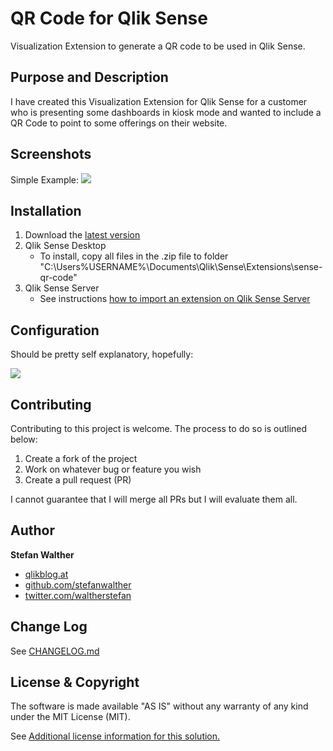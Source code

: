 # QR Code for Qlik Sense
Visualization Extension to generate a QR code to be used in Qlik Sense.



## Purpose and Description
I have created this Visualization Extension for Qlik Sense for a customer who is presenting some dashboards in kiosk mode and wanted to include a QR Code to point to some offerings on their website.

## Screenshots

Simple Example:
![](https://raw.githubusercontent.com/stefanwalther/sense-qr-code/gh-pages/images/qsQRCode_Dashboard.png)

## Installation

1. Download the [latest version](https://github.com/stefanwalther/sense-qr-code/raw/master/build/QRCode_latest.zip)
2. Qlik Sense Desktop
	* To install, copy all files in the .zip file to folder "C:\Users\%USERNAME%\Documents\Qlik\Sense\Extensions\sense-qr-code"
3. Qlik Sense Server
	* See instructions [how to import an extension on Qlik Sense Server](http://help.qlik.com/sense/en-US/online/#../Subsystems/Qlik_Management_Console_help/Content/QMC_Resources_Extensions_AddingExtensions.htm?Highlight=extension)

## Configuration

Should be pretty self explanatory, hopefully:

![](https://raw.githubusercontent.com/stefanwalther/sense-qr-code/gh-pages/images/qsQRCode_PropertyPanel.png)

## Contributing
Contributing to this project is welcome. The process to do so is outlined below:

1. Create a fork of the project
2. Work on whatever bug or feature you wish
3. Create a pull request (PR)

I cannot guarantee that I will merge all PRs but I will evaluate them all.

## Author

**Stefan Walther**
* [qlikblog.at](http://www.qlikblog.at)
* [github.com/stefanwalther](http://github.com/stefanwalther)
* [twitter.com/waltherstefan](http://twitter.com/waltherstefan)

## Change Log

See [CHANGELOG.md](https://github.com/stefanwalther/sense-qr-code/blob/master/CHANGELOG.md)

## License & Copyright

The software is made available "AS IS" without any warranty of any kind under the MIT License (MIT).

See [Additional license information for this solution.](https://github.com/stefanwalther/sense-qr-code/blob/master/LICENSE.md)
